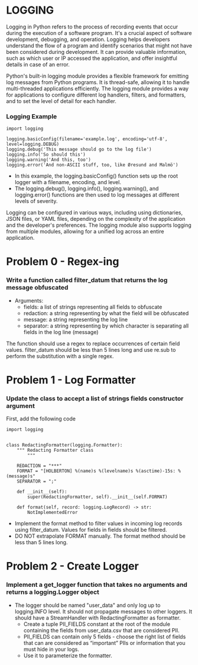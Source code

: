 # LOGGING
Logging in Python refers to the process of recording events that occur during the execution of a software program. It's a crucial aspect of software development, debugging, and operation. Logging helps developers understand the flow of a program and identify scenarios that might not have been considered during development. It can provide valuable information, such as which user or IP accessed the application, and offer insightful details in case of an error.

Python's built-in logging module provides a flexible framework for emitting log messages from Python programs. It is thread-safe, allowing it to handle multi-threaded applications efficiently. The logging module provides a way for applications to configure different log handlers, filters, and formatters, and to set the level of detail for each handler.

### Logging Example
```
import logging

logging.basicConfig(filename='example.log', encoding='utf-8', level=logging.DEBUG)
logging.debug('This message should go to the log file')
logging.info('So should this')
logging.warning('And this, too')
logging.error('And non-ASCII stuff, too, like Øresund and Malmö')

```
* In this example, the logging.basicConfig() function sets up the root logger with a filename, encoding, and level. 
* The logging.debug(), logging.info(), logging.warning(), and logging.error() functions are then used to log messages at different levels of severity.

Logging can be configured in various ways, including using dictionaries, JSON files, or YAML files, depending on the complexity of the application and the developer's preferences. The logging module also supports logging from multiple modules, allowing for a unified log across an entire application.

# Problem 0 - Regex-ing
### Write a function called filter_datum that returns the log message obfuscated
* Arguments:
    - fields: a list of strings representing all fields to obfuscate
    - redaction: a string representing by what the field will be obfuscated
    - message: a string representing the log line
    - separator: a string representing by which character is separating all fields in the log line (message)

The function should use a regex to replace occurrences of certain field values.
filter_datum should be less than 5 lines long and use re.sub to perform the substitution with a single regex.

# Problem 1 - Log Formatter
### Update the class to accept a list of strings fields constructor argument
First, add the following code
```
import logging


class RedactingFormatter(logging.Formatter):
    """ Redacting Formatter class
        """

    REDACTION = "***"
    FORMAT = "[HOLBERTON] %(name)s %(levelname)s %(asctime)-15s: %(message)s"
    SEPARATOR = ";"

    def __init__(self):
        super(RedactingFormatter, self).__init__(self.FORMAT)

    def format(self, record: logging.LogRecord) -> str:
        NotImplementedError
```
* Implement the format method to filter values in incoming log records using filter_datum. Values for fields in fields should be filtered.
* DO NOT extrapolate FORMAT manually. The format method should be less than 5 lines long.

# Problem 2 - Create Logger
### Implement a get_logger function that takes no arguments and returns a logging.Logger object
* The logger should be named "user_data" and only log up to logging.INFO level. It should not propagate messages to other loggers. It should have a StreamHandler with RedactingFormatter as formatter.
    - Create a tuple PII_FIELDS constant at the root of the module containing the fields from user_data.csv that are considered PII. 
    - PII_FIELDS can contain only 5 fields - choose the right list of fields that can are considered as “important” PIIs or information that you must hide in your logs.
    - Use it to parameterize the formatter.